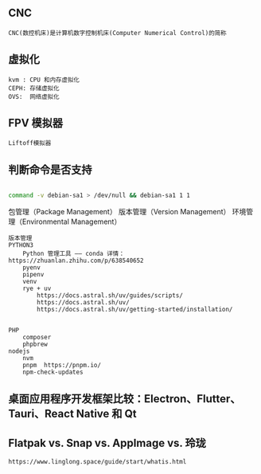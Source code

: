 ## CNC

    CNC(数控机床)是计算机数字控制机床(Computer Numerical Control)的简称

## 虚拟化

    kvm : CPU 和内存虚拟化
    CEPH: 存储虚拟化
    OVS:  网络虚拟化

## FPV 模拟器

    Liftoff模拟器

## 判断命令是否支持

```bash

command -v debian-sa1 > /dev/null && debian-sa1 1 1

```

包管理（Package Management）
版本管理（Version Management）
环境管理（Environmental Management）

```text
版本管理
PYTHON3
    Python 管理工具 —— conda 详情： https://zhuanlan.zhihu.com/p/638540652
    pyenv
    pipenv
    venv
    rye + uv
        https://docs.astral.sh/uv/guides/scripts/
        https://docs.astral.sh/uv/
        https://docs.astral.sh/uv/getting-started/installation/


PHP
    composer
    phpbrew
nodejs
    nvm
    pnpm  https://pnpm.io/
    npm-check-updates

```

## 桌面应用程序开发框架比较：Electron、Flutter、Tauri、React Native 和 Qt

## Flatpak vs. Snap vs. AppImage vs. 玲珑

    https://www.linglong.space/guide/start/whatis.html
